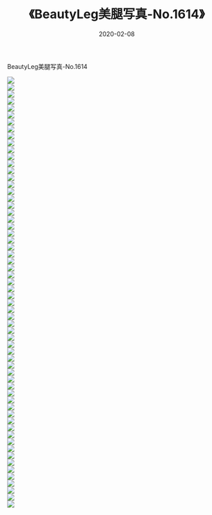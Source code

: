 ﻿---
layout: post
title:  《BeautyLeg美腿写真-No.1614》
date:   2020-02-08
img: http://img.660000.xyz/Sharelink/网络美图/2020/BeautyLeg美腿写真-No.1614/000.jpg
categories: [美女, 清纯, 唯美]
---

BeautyLeg美腿写真-No.1614

  ![](http://img.660000.xyz/Sharelink/网络美图/2020/BeautyLeg美腿写真-No.1614/001.jpg) <br> ![](http://img.660000.xyz/Sharelink/网络美图/2020/BeautyLeg美腿写真-No.1614/002.jpg) <br> ![](http://img.660000.xyz/Sharelink/网络美图/2020/BeautyLeg美腿写真-No.1614/003.jpg) <br> ![](http://img.660000.xyz/Sharelink/网络美图/2020/BeautyLeg美腿写真-No.1614/004.jpg) <br> ![](http://img.660000.xyz/Sharelink/网络美图/2020/BeautyLeg美腿写真-No.1614/005.jpg) <br> ![](http://img.660000.xyz/Sharelink/网络美图/2020/BeautyLeg美腿写真-No.1614/006.jpg) <br> ![](http://img.660000.xyz/Sharelink/网络美图/2020/BeautyLeg美腿写真-No.1614/007.jpg) <br> ![](http://img.660000.xyz/Sharelink/网络美图/2020/BeautyLeg美腿写真-No.1614/008.jpg) <br> ![](http://img.660000.xyz/Sharelink/网络美图/2020/BeautyLeg美腿写真-No.1614/009.jpg) <br> ![](http://img.660000.xyz/Sharelink/网络美图/2020/BeautyLeg美腿写真-No.1614/010.jpg) <br> ![](http://img.660000.xyz/Sharelink/网络美图/2020/BeautyLeg美腿写真-No.1614/011.jpg) <br> ![](http://img.660000.xyz/Sharelink/网络美图/2020/BeautyLeg美腿写真-No.1614/012.jpg) <br> ![](http://img.660000.xyz/Sharelink/网络美图/2020/BeautyLeg美腿写真-No.1614/013.jpg) <br> ![](http://img.660000.xyz/Sharelink/网络美图/2020/BeautyLeg美腿写真-No.1614/014.jpg) <br> ![](http://img.660000.xyz/Sharelink/网络美图/2020/BeautyLeg美腿写真-No.1614/015.jpg) <br> ![](http://img.660000.xyz/Sharelink/网络美图/2020/BeautyLeg美腿写真-No.1614/016.jpg) <br> ![](http://img.660000.xyz/Sharelink/网络美图/2020/BeautyLeg美腿写真-No.1614/017.jpg) <br> ![](http://img.660000.xyz/Sharelink/网络美图/2020/BeautyLeg美腿写真-No.1614/018.jpg) <br> ![](http://img.660000.xyz/Sharelink/网络美图/2020/BeautyLeg美腿写真-No.1614/019.jpg) <br> ![](http://img.660000.xyz/Sharelink/网络美图/2020/BeautyLeg美腿写真-No.1614/020.jpg) <br> ![](http://img.660000.xyz/Sharelink/网络美图/2020/BeautyLeg美腿写真-No.1614/021.jpg) <br> ![](http://img.660000.xyz/Sharelink/网络美图/2020/BeautyLeg美腿写真-No.1614/022.jpg) <br> ![](http://img.660000.xyz/Sharelink/网络美图/2020/BeautyLeg美腿写真-No.1614/023.jpg) <br> ![](http://img.660000.xyz/Sharelink/网络美图/2020/BeautyLeg美腿写真-No.1614/024.jpg) <br> ![](http://img.660000.xyz/Sharelink/网络美图/2020/BeautyLeg美腿写真-No.1614/025.jpg) <br> ![](http://img.660000.xyz/Sharelink/网络美图/2020/BeautyLeg美腿写真-No.1614/026.jpg) <br> ![](http://img.660000.xyz/Sharelink/网络美图/2020/BeautyLeg美腿写真-No.1614/027.jpg) <br> ![](http://img.660000.xyz/Sharelink/网络美图/2020/BeautyLeg美腿写真-No.1614/028.jpg) <br> ![](http://img.660000.xyz/Sharelink/网络美图/2020/BeautyLeg美腿写真-No.1614/029.jpg) <br> ![](http://img.660000.xyz/Sharelink/网络美图/2020/BeautyLeg美腿写真-No.1614/030.jpg) <br> ![](http://img.660000.xyz/Sharelink/网络美图/2020/BeautyLeg美腿写真-No.1614/031.jpg) <br> ![](http://img.660000.xyz/Sharelink/网络美图/2020/BeautyLeg美腿写真-No.1614/032.jpg) <br> ![](http://img.660000.xyz/Sharelink/网络美图/2020/BeautyLeg美腿写真-No.1614/033.jpg) <br> ![](http://img.660000.xyz/Sharelink/网络美图/2020/BeautyLeg美腿写真-No.1614/034.jpg) <br> ![](http://img.660000.xyz/Sharelink/网络美图/2020/BeautyLeg美腿写真-No.1614/035.jpg) <br> ![](http://img.660000.xyz/Sharelink/网络美图/2020/BeautyLeg美腿写真-No.1614/036.jpg) <br> ![](http://img.660000.xyz/Sharelink/网络美图/2020/BeautyLeg美腿写真-No.1614/037.jpg) <br> ![](http://img.660000.xyz/Sharelink/网络美图/2020/BeautyLeg美腿写真-No.1614/038.jpg) <br> ![](http://img.660000.xyz/Sharelink/网络美图/2020/BeautyLeg美腿写真-No.1614/039.jpg) <br> ![](http://img.660000.xyz/Sharelink/网络美图/2020/BeautyLeg美腿写真-No.1614/040.jpg) <br> ![](http://img.660000.xyz/Sharelink/网络美图/2020/BeautyLeg美腿写真-No.1614/041.jpg) <br> ![](http://img.660000.xyz/Sharelink/网络美图/2020/BeautyLeg美腿写真-No.1614/042.jpg) <br> ![](http://img.660000.xyz/Sharelink/网络美图/2020/BeautyLeg美腿写真-No.1614/043.jpg) <br> ![](http://img.660000.xyz/Sharelink/网络美图/2020/BeautyLeg美腿写真-No.1614/044.jpg) <br> ![](http://img.660000.xyz/Sharelink/网络美图/2020/BeautyLeg美腿写真-No.1614/045.jpg) <br> ![](http://img.660000.xyz/Sharelink/网络美图/2020/BeautyLeg美腿写真-No.1614/046.jpg) <br> ![](http://img.660000.xyz/Sharelink/网络美图/2020/BeautyLeg美腿写真-No.1614/047.jpg) <br> ![](http://img.660000.xyz/Sharelink/网络美图/2020/BeautyLeg美腿写真-No.1614/048.jpg) <br> ![](http://img.660000.xyz/Sharelink/网络美图/2020/BeautyLeg美腿写真-No.1614/049.jpg) <br> ![](http://img.660000.xyz/Sharelink/网络美图/2020/BeautyLeg美腿写真-No.1614/050.jpg) <br> ![](http://img.660000.xyz/Sharelink/网络美图/2020/BeautyLeg美腿写真-No.1614/051.jpg) <br> ![](http://img.660000.xyz/Sharelink/网络美图/2020/BeautyLeg美腿写真-No.1614/052.jpg) <br> ![](http://img.660000.xyz/Sharelink/网络美图/2020/BeautyLeg美腿写真-No.1614/053.jpg) <br> ![](http://img.660000.xyz/Sharelink/网络美图/2020/BeautyLeg美腿写真-No.1614/054.jpg) <br> ![](http://img.660000.xyz/Sharelink/网络美图/2020/BeautyLeg美腿写真-No.1614/055.jpg) <br> ![](http://img.660000.xyz/Sharelink/网络美图/2020/BeautyLeg美腿写真-No.1614/056.jpg) <br> ![](http://img.660000.xyz/Sharelink/网络美图/2020/BeautyLeg美腿写真-No.1614/057.jpg) <br> ![](http://img.660000.xyz/Sharelink/网络美图/2020/BeautyLeg美腿写真-No.1614/058.jpg) <br> ![](http://img.660000.xyz/Sharelink/网络美图/2020/BeautyLeg美腿写真-No.1614/059.jpg) <br> ![](http://img.660000.xyz/Sharelink/网络美图/2020/BeautyLeg美腿写真-No.1614/060.jpg) <br> ![](http://img.660000.xyz/Sharelink/网络美图/2020/BeautyLeg美腿写真-No.1614/061.jpg) <br> ![](http://img.660000.xyz/Sharelink/网络美图/2020/BeautyLeg美腿写真-No.1614/062.jpg) <br>